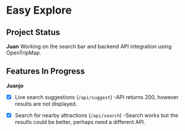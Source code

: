 # Easy Explore

## Project Status

**Juan** Working on the search bar and backend API integration using OpenTripMap.

## Features In Progress

**Juanjo**
- [x] Live search suggestions (`/api/suggest`)
      -API returns 200, however results are not displayed.
- [x] Search for nearby attractions (`/api/search`)
      -Search works but the results could be better, perhaps need a different API.



